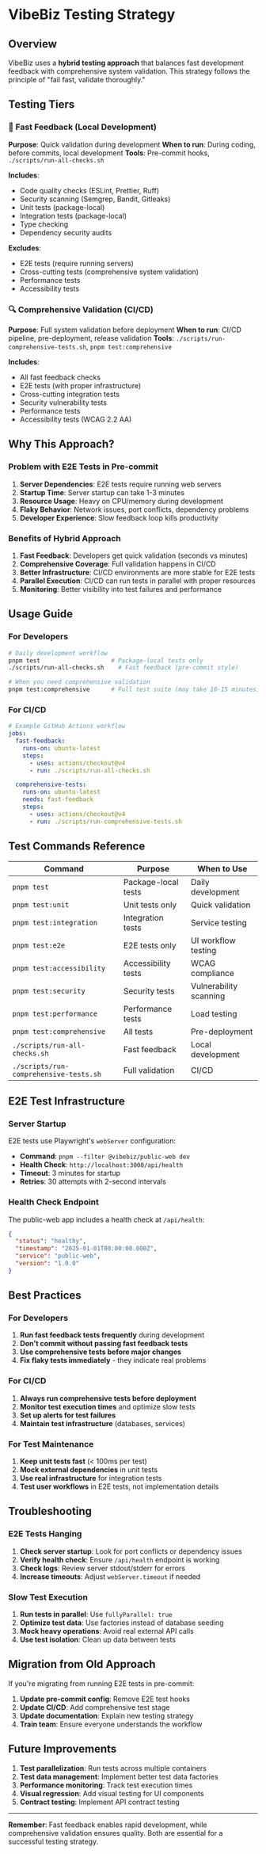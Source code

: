 # VibeBiz Testing Strategy

## Overview

VibeBiz uses a **hybrid testing approach** that balances fast development feedback with comprehensive system validation. This strategy follows the principle of "fail fast, validate thoroughly."

## Testing Tiers

### 🚀 Fast Feedback (Local Development)

**Purpose**: Quick validation during development
**When to run**: During coding, before commits, local development
**Tools**: Pre-commit hooks, `./scripts/run-all-checks.sh`

**Includes**:

- Code quality checks (ESLint, Prettier, Ruff)
- Security scanning (Semgrep, Bandit, Gitleaks)
- Unit tests (package-local)
- Integration tests (package-local)
- Type checking
- Dependency security audits

**Excludes**:

- E2E tests (require running servers)
- Cross-cutting tests (comprehensive system validation)
- Performance tests
- Accessibility tests

### 🔍 Comprehensive Validation (CI/CD)

**Purpose**: Full system validation before deployment
**When to run**: CI/CD pipeline, pre-deployment, release validation
**Tools**: `./scripts/run-comprehensive-tests.sh`, `pnpm test:comprehensive`

**Includes**:

- All fast feedback checks
- E2E tests (with proper infrastructure)
- Cross-cutting integration tests
- Security vulnerability tests
- Performance tests
- Accessibility tests (WCAG 2.2 AA)

## Why This Approach?

### Problem with E2E Tests in Pre-commit

1. **Server Dependencies**: E2E tests require running web servers
2. **Startup Time**: Server startup can take 1-3 minutes
3. **Resource Usage**: Heavy on CPU/memory during development
4. **Flaky Behavior**: Network issues, port conflicts, dependency problems
5. **Developer Experience**: Slow feedback loop kills productivity

### Benefits of Hybrid Approach

1. **Fast Feedback**: Developers get quick validation (seconds vs minutes)
2. **Comprehensive Coverage**: Full validation happens in CI/CD
3. **Better Infrastructure**: CI/CD environments are more stable for E2E tests
4. **Parallel Execution**: CI/CD can run tests in parallel with proper resources
5. **Monitoring**: Better visibility into test failures and performance

## Usage Guide

### For Developers

```bash
# Daily development workflow
pnpm test                    # Package-local tests only
./scripts/run-all-checks.sh    # Fast feedback (pre-commit style)

# When you need comprehensive validation
pnpm test:comprehensive      # Full test suite (may take 10-15 minutes)
```

### For CI/CD

```yaml
# Example GitHub Actions workflow
jobs:
  fast-feedback:
    runs-on: ubuntu-latest
    steps:
      - uses: actions/checkout@v4
      - run: ./scripts/run-all-checks.sh

  comprehensive-tests:
    runs-on: ubuntu-latest
    needs: fast-feedback
    steps:
      - uses: actions/checkout@v4
      - run: ./scripts/run-comprehensive-tests.sh
```

## Test Commands Reference

| Command                                | Purpose             | When to Use            |
| -------------------------------------- | ------------------- | ---------------------- |
| `pnpm test`                            | Package-local tests | Daily development      |
| `pnpm test:unit`                       | Unit tests only     | Quick validation       |
| `pnpm test:integration`                | Integration tests   | Service testing        |
| `pnpm test:e2e`                        | E2E tests only      | UI workflow testing    |
| `pnpm test:accessibility`              | Accessibility tests | WCAG compliance        |
| `pnpm test:security`                   | Security tests      | Vulnerability scanning |
| `pnpm test:performance`                | Performance tests   | Load testing           |
| `pnpm test:comprehensive`              | All tests           | Pre-deployment         |
| `./scripts/run-all-checks.sh`          | Fast feedback       | Local development      |
| `./scripts/run-comprehensive-tests.sh` | Full validation     | CI/CD                  |

## E2E Test Infrastructure

### Server Startup

E2E tests use Playwright's `webServer` configuration:

- **Command**: `pnpm --filter @vibebiz/public-web dev`
- **Health Check**: `http://localhost:3000/api/health`
- **Timeout**: 3 minutes for startup
- **Retries**: 30 attempts with 2-second intervals

### Health Check Endpoint

The public-web app includes a health check at `/api/health`:

```json
{
  "status": "healthy",
  "timestamp": "2025-01-01T00:00:00.000Z",
  "service": "public-web",
  "version": "1.0.0"
}
```

## Best Practices

### For Developers

1. **Run fast feedback tests frequently** during development
2. **Don't commit without passing fast feedback tests**
3. **Use comprehensive tests before major changes**
4. **Fix flaky tests immediately** - they indicate real problems

### For CI/CD

1. **Always run comprehensive tests before deployment**
2. **Monitor test execution times** and optimize slow tests
3. **Set up alerts for test failures**
4. **Maintain test infrastructure** (databases, services)

### For Test Maintenance

1. **Keep unit tests fast** (< 100ms per test)
2. **Mock external dependencies** in unit tests
3. **Use real infrastructure** for integration tests
4. **Test user workflows** in E2E tests, not implementation details

## Troubleshooting

### E2E Tests Hanging

1. **Check server startup**: Look for port conflicts or dependency issues
2. **Verify health check**: Ensure `/api/health` endpoint is working
3. **Check logs**: Review server stdout/stderr for errors
4. **Increase timeouts**: Adjust `webServer.timeout` if needed

### Slow Test Execution

1. **Run tests in parallel**: Use `fullyParallel: true`
2. **Optimize test data**: Use factories instead of database seeding
3. **Mock heavy operations**: Avoid real external API calls
4. **Use test isolation**: Clean up data between tests

## Migration from Old Approach

If you're migrating from running E2E tests in pre-commit:

1. **Update pre-commit config**: Remove E2E test hooks
2. **Update CI/CD**: Add comprehensive test stage
3. **Update documentation**: Explain new testing strategy
4. **Train team**: Ensure everyone understands the workflow

## Future Improvements

1. **Test parallelization**: Run tests across multiple containers
2. **Test data management**: Implement better test data factories
3. **Performance monitoring**: Track test execution times
4. **Visual regression**: Add visual testing for UI components
5. **Contract testing**: Implement API contract testing

---

**Remember**: Fast feedback enables rapid development, while comprehensive validation ensures quality. Both are essential for a successful testing strategy.
